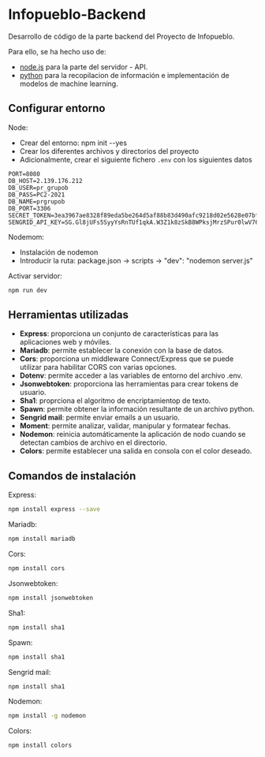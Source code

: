 # Infopueblo-Backend

Desarrollo de código de la parte backend del Proyecto de Infopueblo.

Para ello, se ha hecho uso de:
- [node.js](https://nodejs.org/en/) para la parte del servidor - API.
- [python](https://www.python.org/downloads/) para la recopilacion de información e implementación de modelos de machine learning.

## Configurar entorno

Node:
- Crear del entorno: npm init --yes
- Crear los diferentes archivos y directorios del proyecto
- Adicionalmente, crear el siguiente fichero `.env` con los siguientes datos

```.env
PORT=8080
DB_HOST=2.139.176.212
DB_USER=pr_grupob
DB_PASS=PC2-2021
DB_NAME=prgrupob
DB_PORT=3306
SECRET_TOKEN=3ea3967ae8328f89eda5be264d5af88b83d490afc9218d02e5628e07bf89850e828eef80c4085c20e4a394f5a7792773347e7a6492b0e05e54f321a34b7ed20b
SENGRID_API_KEY=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
```

Nodemom:
- Instalación de nodemon
- Introducir la ruta: package.json -> scripts -> "dev": "nodemon server.js"

Activar servidor:
```sh
npm run dev
```

## Herramientas utilizadas

- **Express**: proporciona un conjunto de características para las aplicaciones web y móviles.
- **Mariadb**: permite establecer la conexión con la base de datos.
- **Cors**: proporciona un middleware Connect/Express que se puede utilizar para habilitar CORS con varias opciones.
- **Dotenv**: permite acceder a las variables de entorno del archivo .env.
- **Jsonwebtoken**: proporciona las herramientas para crear tokens de usuario.
- **Sha1**: proprciona el algoritmo de encriptamientop de texto.
- **Spawn**: permite obtener la información resultante de un archivo python.
- **Sengrid mail**: permite enviar emails a un usuario.
- **Moment**: permite analizar, validar, manipular y formatear fechas.
- **Nodemon**: reinicia automáticamente la aplicación de nodo cuando se detectan cambios de archivo en el directorio.
- **Colors**: permite establecer una salida en consola con el color deseado.

## Comandos de instalación

Express:

```sh
npm install express --save
```

Mariadb:

```sh
npm install mariadb
```

Cors:

```sh
npm install cors
```

Jsonwebtoken:

```sh
npm install jsonwebtoken
```

Sha1:

```sh
npm install sha1
```

Spawn:

```sh
npm install sha1
```

Sengrid mail:

```sh
npm install sha1
```

Nodemon:

```sh
npm install -g nodemon
```

Colors:

```sh
npm install colors
```